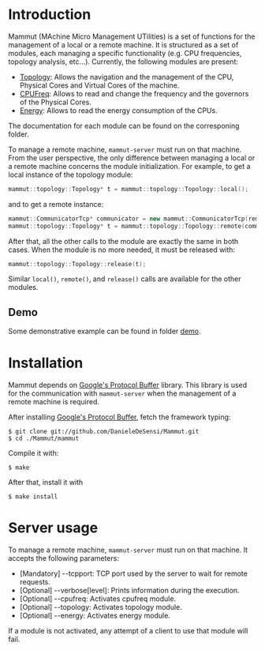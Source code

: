 Introduction
================================================================================================================
Mammut (MAchine Micro Management UTilities) is a set of functions for the management of a local or a remote
machine. It is structured as a set of modules, each managing a specific functionality (e.g. CPU frequencies,
topology analysis, etc...). 
Currently, the following modules are present:

+ [Topology](./mammut/topology): Allows the navigation and the management of the CPU, Physical Cores and Virtual Cores
  of the machine.
+ [CPUFreq](./mammut/cpufreq): Allows to read and change the frequency and the governors of the Physical Cores.
+ [Energy](./mammut/energy): Allows to read the energy consumption of the CPUs.

The documentation for each module can be found on the corresponing folder.

To manage a remote machine, ```mammut-server``` must run on that machine. From the user perspective, the only 
difference between managing a local or a remote machine concerns the module initialization. For example,
to get a local instance of the topology module:

```C++
mammut::topology::Topology* t = mammut::topology::Topology::local();
```

and to get a remote instance:

```C++
mammut::CommunicatorTcp* communicator = new mammut::CommunicatorTcp(remoteMachineAddress, remoteMachinePort);
mammut::topology::Topology* t = mammut::topology::Topology::remote(communicator);
```

After that, all the other calls to the module are exactly the same in both cases.
When the module is no more needed, it must be released with:

```C++
mammut::topology::Topology::release(t);
```

Similar ```local()```, ```remote()```, and ```release()``` calls are available for the other modules.

Demo
----------------------------------------------------------------------------------------------------------------
Some demonstrative example can be found in folder [demo](./demo).

Installation
================================================================================================================
Mammut depends on [Google's Protocol Buffer](http://code.google.com/p/protobuf/) library. This library is
used for the communication with ```mammut-server``` when the management of a remote machine is required. 

After installing [Google's Protocol Buffer](http://code.google.com/p/protobuf/), fetch the framework typing:

```
$ git clone git://github.com/DanieleDeSensi/Mammut.git
$ cd ./Mammut/mammut
```

Compile it with:

```
$ make
```

After that, install it with

```
$ make install
```

Server usage
================================================================================================================
To manage a remote machine, ```mammut-server``` must run on that machine. It accepts the following parameters:

+ [Mandatory] --tcpport: TCP port used by the server to wait for remote requests.
+ [Optional] --verbose[level]: Prints information during the execution.
+ [Optional] --cpufreq: Activates cpufreq module.
+ [Optional] --topology: Activates topology module.
+ [Optional] --energy: Activates energy module.

If a module is not activated, any attempt of a client to use that module will fail.

